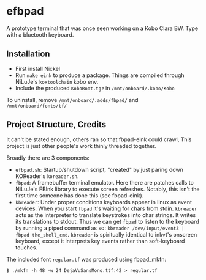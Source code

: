# efbpad

A prototype terminal that was once seen working on a Kobo Clara BW.
Type with a bluetooth keyboard.

## Installation

 - First install Nickel
 - Run `make eink` to produce a package. Things are compiled through
   NiLuJe's `koxtoolchain` kobo env.
 - Include the produced `KoboRoot.tgz` in `/mnt/onboard/.kobo/Kobo`

To uninstall, remove `/mnt/onboard/.adds/fbpad/` and `/mnt/onboard/fonts/tf/`

## Project Structure, Credits
It can't be stated enough, others ran so that fbpad-eink could crawl,
This project is just other people's work thinly threaded together.

Broadly there are 3 components:
 - `efbpad.sh`: Startup/shutdown script, "created" by just paring down
   KOReader's `koreader.sh`.
 - `fbpad`: A framebuffer terminal emulator.
    Here there are patches calls to NiLuJe's FBInk library to execute
    screen refreshes.
    Notably, this isn't the first time someone has done this
    (see fbpad-eink).
 - `kbreader`: Under proper conditions keyboards appear in linux as
    event devices.
    When you start `fbpad` it's waiting for chars from stdin.
    `kbreader` acts as the interpreter to translate keystrokes into
    char strings. It writes its translations to stdout.
    Thus we can get `fbpad` to listen to the keyboard by running a
    piped command as so:
    `kbreader /dev/input/event3 | fbpad the_shell_cmd`.
    `kbreader` is spiritually identical to inkvt's onscreen keyboard,
    except it interprets key events rather than soft-keyboard touches.

The included font `regular.tf` was produced using fbpad_mkfn:

```
$ ./mkfn -h 48 -w 24 DejaVuSansMono.ttf:42 > regular.tf
```